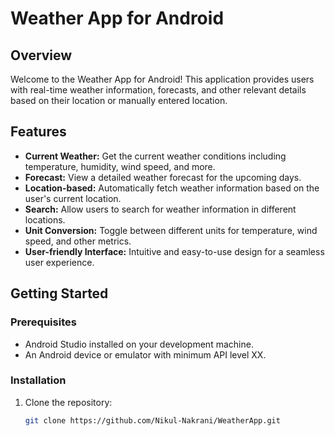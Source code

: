 # Weather App for Android

## Overview

Welcome to the Weather App for Android! This application provides users with real-time weather information, forecasts, and other relevant details based on their location or manually entered location.

## Features

- **Current Weather:** Get the current weather conditions including temperature, humidity, wind speed, and more.
- **Forecast:** View a detailed weather forecast for the upcoming days.
- **Location-based:** Automatically fetch weather information based on the user's current location.
- **Search:** Allow users to search for weather information in different locations.
- **Unit Conversion:** Toggle between different units for temperature, wind speed, and other metrics.
- **User-friendly Interface:** Intuitive and easy-to-use design for a seamless user experience.

## Getting Started

### Prerequisites

- Android Studio installed on your development machine.
- An Android device or emulator with minimum API level XX.

### Installation

1. Clone the repository:

   ```bash
   git clone https://github.com/Nikul-Nakrani/WeatherApp.git

